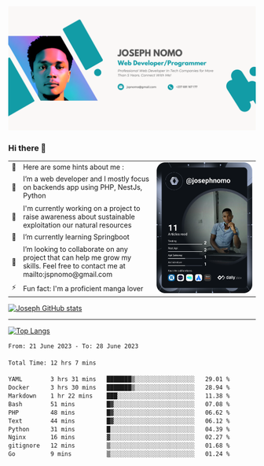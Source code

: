 ![Banner of my profile!](/Joseph_NOMO_NEW.png "Banner")

### Hi there 👋

<!--- | --  | 👋  | Here are some hints about me :                                                                                                 | <td rowspan=6><img src="/devcard.svg" width="400" alt="Joseph NOMO's Dev Card"/></td> |
| --- | --- | ------------------------------------------------------------------------------------------------------------------------------ | ------------------------------------------------------------------------------------- |
| --  | 🔭  | I’m a web developer and I mostly focus on backends app using PHP, NestJs, Python                                               |
| --  | 🦁  | I'm currently working on a project to raise awareness about sustainable exploitation our natural resources                     |
| --  | 🌱  | I’m currently learning Springboot                                                                                              |
| --  | 👯  | I’m looking to collaborate on any project that can help me grow my skills. Feel free to contact me at mailto:jspnomo@gmail.com |
| --  | ⚡  | Fun fact: I'm a proficient manga lover                                                                                         |
--->

<table>
    <tr>
        <td width="1%">👋</td>
        <td width="55%">Here are some hints about me :</td>
        <td rowspan=6 width="44%"><img src="/devcard.svg" width="400" alt="Joseph NOMO's Dev Card"/></td>
    </tr>
    <tr>
        <td>🔭</td>
        <td>I’m a web developer and I mostly focus on backends app using PHP, NestJs, Python</td>
    </tr>
    <tr>
        <td>🦁</td>
        <td>I'm currently working on a project to raise awareness about sustainable exploitation our natural resources</td>
    </tr>
    <tr>
        <td>🌱</td>
        <td>I’m currently learning Springboot</td>
    </tr>
    <tr>
        <td>👯</td>
        <td>I’m looking to collaborate on any project that can help me grow my skills. Feel free to contact me at mailto:jspnomo@gmail.com</td>
    </tr>
    <tr>
        <td>⚡</td>
        <td>Fun fact: I'm a proficient manga lover</td>
    </tr>

</table>

[![Joseph GitHub stats](https://github-readme-stats-seven-sigma-53.vercel.app/api?username=Jspascal)](https://github.com/Jspascal/github-readme-stats)

---

[![Top Langs](https://github-readme-stats-seven-sigma-53.vercel.app/api/top-langs/?username=Jspascal&layout=compact)](https://github.com/Jspascal/github-readme-stats)

<!--START_SECTION:waka-->

```txt
From: 21 June 2023 - To: 28 June 2023

Total Time: 12 hrs 7 mins

YAML        3 hrs 31 mins   ███████▒░░░░░░░░░░░░░░░░░   29.01 %
Docker      3 hrs 30 mins   ███████▒░░░░░░░░░░░░░░░░░   28.94 %
Markdown    1 hr 22 mins    ███░░░░░░░░░░░░░░░░░░░░░░   11.38 %
Bash        51 mins         █▓░░░░░░░░░░░░░░░░░░░░░░░   07.08 %
PHP         48 mins         █▓░░░░░░░░░░░░░░░░░░░░░░░   06.62 %
Text        44 mins         █▓░░░░░░░░░░░░░░░░░░░░░░░   06.12 %
Python      31 mins         █░░░░░░░░░░░░░░░░░░░░░░░░   04.39 %
Nginx       16 mins         ▓░░░░░░░░░░░░░░░░░░░░░░░░   02.27 %
gitignore   12 mins         ▒░░░░░░░░░░░░░░░░░░░░░░░░   01.68 %
Go          9 mins          ▒░░░░░░░░░░░░░░░░░░░░░░░░   01.24 %
```

<!--END_SECTION:waka-->
